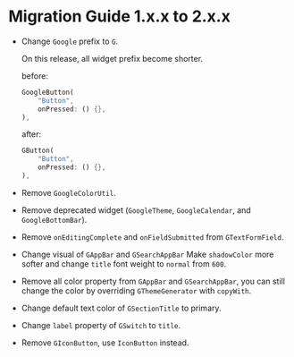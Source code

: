 # Migration Guide 1.x.x to 2.x.x

- Change `Google` prefix to `G`.

    On this release, all widget prefix become shorter.

    before:
    ``` dart
    GoogleButton(
        "Button",
        onPressed: () {},
    ),
    ```

    after:
    ``` dart
    GButton(
        "Button",
        onPressed: () {},
    ),
    ```

- Remove `GoogleColorUtil`.

- Remove deprecated widget (`GoogleTheme`, `GoogleCalendar`, and `GoogleBottomBar`).

- Remove `onEditingComplete` and `onFieldSubmitted` from `GTextFormField`.

- Change visual of `GAppBar` and `GSearchAppBar`
    Make `shadowColor` more softer and change `title` font weight to `normal` from `600`.

- Remove all color property from `GAppBar` and `GSearchAppBar`, you can still change the color by overriding `GThemeGenerator` with `copyWith`.

- Change default text color of `GSectionTitle` to primary.

- Change `label` property of `GSwitch` to `title`.

- Remove `GIconButton`, use `IconButton` instead.
